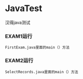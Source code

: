 # JavaTest
汉得java测试
### EXAM1运行
~~~
FirstExam.java里面的main（）方法
~~~

### EXAM2运行
~~~
SelectRecords.java里面的main（）方法
~~~
